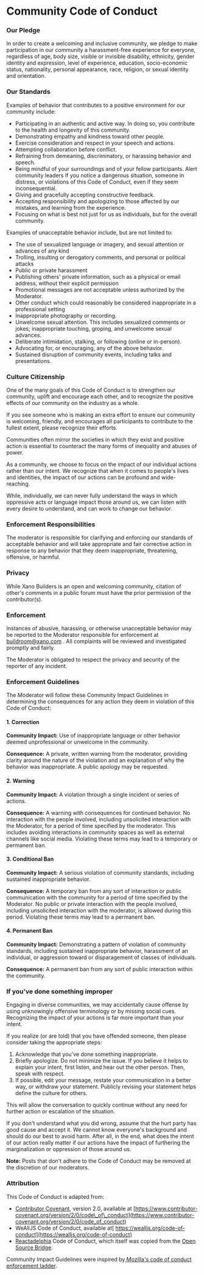 # Community Code of Conduct

### Our Pledge <a href="#our-pledge" id="our-pledge"></a>

In order to create a welcoming and inclusive community, we pledge to make participation in our community a harassment-free experience for everyone, regardless of age, body size, visible or invisible disability, ethnicity, gender identity and expression, level of experience, education, socio-economic status, nationality, personal appearance, race, religion, or sexual identity and orientation.

### Our Standards <a href="#our-standards" id="our-standards"></a>

Examples of behavior that contributes to a positive environment for our community include:

* Participating in an authentic and active way. In doing so, you contribute to the health and longevity of this community.
* Demonstrating empathy and kindness toward other people.
* Exercise consideration and respect in your speech and actions.
* Attempting collaboration before conflict.
* Refraining from demeaning, discriminatory, or harassing behavior and speech.
* Being mindful of your surroundings and of your fellow participants. Alert community leaders if you notice a dangerous situation, someone in distress, or violations of this Code of Conduct, even if they seem inconsequential.
* Giving and gracefully accepting constructive feedback.
* Accepting responsibility and apologizing to those affected by our mistakes, and learning from the experience.
* Focusing on what is best not just for us as individuals, but for the overall community.

Examples of unacceptable behavior include, but are not limited to:

* The use of sexualized language or imagery, and sexual attention or advances of any kind
* Trolling, insulting or derogatory comments, and personal or political attacks
* Public or private harassment
* Publishing others' private information, such as a physical or email address, without their explicit permission
* Promotional messages are not acceptable unless authorized by the Moderator.
* Other conduct which could reasonably be considered inappropriate in a professional setting
* Inappropriate photography or recording.
* Unwelcome sexual attention. This includes sexualized comments or jokes; inappropriate touching, groping, and unwelcome sexual advances.
* Deliberate intimidation, stalking, or following (online or in-person).
* Advocating for, or encouraging, any of the above behavior.
* Sustained disruption of community events, including talks and presentations.

### Culture Citizenship <a href="#culture-citizenship" id="culture-citizenship"></a>

One of the many goals of this Code of Conduct is to strengthen our community, uplift and encourage each other, and to recognize the positive effects of our community on the industry as a whole.

If you see someone who is making an extra effort to ensure our community is welcoming, friendly, and encourages all participants to contribute to the fullest extent, please recognize their efforts.

Communities often mirror the societies in which they exist and positive action is essential to counteract the many forms of inequality and abuses of power.

As a community, we choose to focus on the impact of our individual actions rather than our intent. We recognize that when it comes to people's lives and identities, the impact of our actions can be profound and wide-reaching.

While, individually, we can never fully understand the ways in which oppressive acts or language impact those around us, we can listen with every desire to understand, and can work to change our behavior.

### Enforcement Responsibilities <a href="#enforcement-responsibilities" id="enforcement-responsibilities"></a>

The moderator is responsible for clarifying and enforcing our standards of acceptable behavior and will take appropriate and fair corrective action in response to any behavior that they deem inappropriate, threatening, offensive, or harmful.

### Privacy <a href="#privacy" id="privacy"></a>

While Xano Builders is an open and welcoming community, citation of other's comments in a public forum must have the prior permission of the contributor(s).

### Enforcement <a href="#enforcement" id="enforcement"></a>

Instances of abusive, harassing, or otherwise unacceptable behavior may be reported to the Moderator responsible for enforcement at [buildroom@xano.com](mailto:hello@virtualcoffee.io) . All complaints will be reviewed and investigated promptly and fairly.

The Moderator is obligated to respect the privacy and security of the reporter of any incident.

### Enforcement Guidelines <a href="#enforcement-guidelines" id="enforcement-guidelines"></a>

The Moderator will follow these Community Impact Guidelines in determining the consequences for any action they deem in violation of this Code of Conduct:

#### 1. Correction <a href="#id-1.-correction" id="id-1.-correction"></a>

**Community Impact:** Use of inappropriate language or other behavior deemed unprofessional or unwelcome in the community.

**Consequence:** A private, written warning from the moderator, providing clarity around the nature of the violation and an explanation of why the behavior was inappropriate. A public apology may be requested.

#### 2. Warning <a href="#id-2.-warning" id="id-2.-warning"></a>

**Community Impact:** A violation through a single incident or series of actions.

**Consequence:** A warning with consequences for continued behavior. No interaction with the people involved, including unsolicited interaction with the Moderator, for a period of time specified by the moderator. This includes avoiding interactions in community spaces as well as external channels like social media. Violating these terms may lead to a temporary or permanent ban.

#### 3. Conditional Ban <a href="#id-3.-conditional-ban" id="id-3.-conditional-ban"></a>

**Community Impact:** A serious violation of community standards, including sustained inappropriate behavior.

**Consequence:** A temporary ban from any sort of interaction or public communication with the community for a period of time specified by the Moderator. No public or private interaction with the people involved, including unsolicited interaction with the moderator, is allowed during this period. Violating these terms may lead to a permanent ban.

#### 4. Permanent Ban <a href="#id-4.-permanent-ban" id="id-4.-permanent-ban"></a>

**Community Impact:** Demonstrating a pattern of violation of community standards, including sustained inappropriate behavior, harassment of an individual, or aggression toward or disparagement of classes of individuals.

**Consequence:** A permanent ban from any sort of public interaction within the community.

### If you've done something improper <a href="#if-youve-done-something-improper" id="if-youve-done-something-improper"></a>

Engaging in diverse communities, we may accidentally cause offense by using unknowingly offensive terminology or by missing social cues. Recognizing the impact of your actions is far more important than your intent.

If you realize (or are told) that you have offended someone, then please consider taking the appropriate steps:

1. Acknowledge that you've done something inappropriate.
2. Briefly apologize. Do not minimize the issue. If you believe it helps to explain your intent, first listen, and hear out the other person. Then, speak with respect.
3. If possible, edit your message, restate your communication in a better way, or withdraw your statement. Publicly revising your statement helps define the culture for others.

This will allow the conversation to quickly continue without any need for further action or escalation of the situation.

If you don't understand what you did wrong, assume that the hurt party has good cause and accept it. We cannot know everyone's background and should do our best to avoid harm. After all, in the end, what does the intent of our action really matter if our actions have the impact of furthering the marginalization or oppression of those around us.

**Note:** Posts that don't adhere to the Code of Conduct may be removed at the discretion of our moderators.

### Attribution <a href="#attribution" id="attribution"></a>

This Code of Conduct is adapted from:

* [Contributor Covenant](https://www.contributor-covenant.org/version/2/0/code_of_conduct), version 2.0, available at [https://www.contributor-covenant.org/version/2/0/code\_of\_conduct](https://www.contributor-covenant.org/version/2/0/code_of_conduct)
* WeAllJS Code of Conduct, available at[ https://wealljs.org/code-of-conduct](https://wealljs.org/code-of-conduct)
* [Reactadelphia](https://www.meetup.com/Reactadelphia) Code of Conduct, which itself was copied from the [Open Source Bridge](http://opensourcebridge.org/about/code-of-conduct).

Community Impact Guidelines were inspired by[ Mozilla's code of conduct enforcement ladder](https://github.com/mozilla/diversity).
